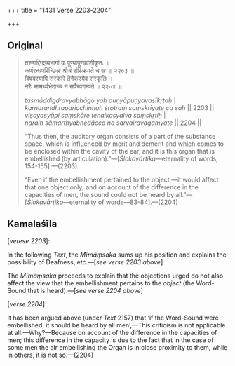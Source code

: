 +++
title = "1431 Verse 2203-2204"

+++
## Original 
>
> तस्माद्दिग्द्रव्यभागो यः पुण्यापुण्यवशीकृतः ।  
> कर्णरन्ध्रपरिच्छिन्नः श्रोत्रं संस्क्रियते च सः ॥ २२०३ ॥  
> विषयस्यापि संस्कारे तेनैकस्यैव संस्कृतिः ।  
> नरैः सामर्थ्यभेदाच्च न सर्वैरवगम्यते ॥ २२०४ ॥ 
>
> *tasmāddigdravyabhāgo yaḥ puṇyāpuṇyavaśīkṛtaḥ* \|  
> *karṇarandhraparicchinnaḥ śrotraṃ saṃskriyate ca saḥ* \|\| 2203 \|\|  
> *viṣayasyāpi saṃskāre tenaikasyaiva saṃskṛtiḥ* \|  
> *naraiḥ sāmarthyabhedācca na sarvairavagamyate* \|\| 2204 \|\| 
>
> “Thus then, the auditory organ consists of a part of the substance space, which is influenced by merit and demerit and which comes to be enclosed within the cavity of the ear, and it is this organ that is embellished (by articulation).”—[*Ślokavārtika*—eternality of words, 154-155].—(2203) 
>
> “Even if the embellishment pertained to the object,—it would affect that one object only; and on account of the difference in the capacities of men, the sound could not be heard by all.”—[*Ślokavārtika*—eternality of words—83-84].—(2204)



## Kamalaśīla

[*verese 2203*]:

In the following *Text*, the *Mīmāṃsaka* sums up his position and explains the possibility of Deafness, etc.—[*see verse 2203 above*]

The *Mīmāṃsaka* proceeds to explain that the objections urged do not also affect the view that the embellishment pertains to the *object* (the Word-Sound that is heard).—[*see verse 2204 above*]

[*verse 2204*]:

It has been argued above (under *Text* 2157) that ‘if the Word-Sound were embellished, it should be heard by all men’,—This criticism is not applicable at all.—Why?—Because on account of the difference in the capacities of men; this difference in the capacity is due to the fact that in the case of some men the air embellishing the Organ is in close proximity to them, while in others, it is not so.—(2204)


